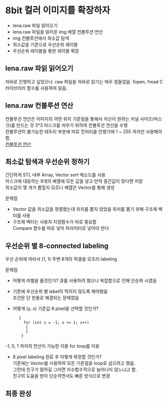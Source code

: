 # 8bit 컬러 이미지를 확장하자  
- lena.raw 파일 읽어오기 
- lena.raw 파일을 읽어온 img 배열 컨볼루션 연산 
- img 컨볼루션에서 최소값 탐색 
- 최소값을 기준으로 우선순위 레이블
- 우선순위 레이블을 통한 레이블 확장

## lena.raw 파읽 읽어오기  
자바로 진행하고 싶었으나 .raw 파일을 자바로 읽기는 매우 힘들었음.
fopen, fread C 라이브러리 함수를 사용하여 읽음.

## lena.raw 컨볼루션 연산 
컨볼루션 연산은 이미지의 어떤 위치 기준점을 통해서 자신이 원하는 커널 사이즈(마스크)를 만드는 것 
3*3 마스크를 씌우기 위하여 컨볼루션 연산을 수행  
컨볼루션이 불가능한 테두리 부분에 따로 전처리를 안했기에 1 ~ 255 까지만 사용해야 함.  
[컨볼루션 연산](https://webnautes.tistory.com/1044)  

## 최소값 탐색과 우선순위 정하기  
간단하게 STL 내부 Array, Vector sort 메소드를 사용  
마스크에 대응하는 9개의 배열에 모든 값을 넣고 만약 중간값이 맞다면 저장  
최소값이 몇 개가 뽑힐지 모르니 배열은 Vector를 통해 생성  

문제점   
- Vector 값을 최소값을 정렬했는데 위치를 뽑지 않았음
위치를 뽑기 위해 구조체 벡터를 사용  
- 구조체 벡터는 사용자 지정함수가 따로 필요함  
Compare 함수를 따로 넣어 파라미터로 넣어야 한다  

## 우선순위 별 8-connected labeling  
우선 순위에 따라서 (1, 1) 주변 8개의 픽셀을 모조리 labeling  

문제점  
- 어떻게 라벨을 줄것인가?
큐를 사용하려 했으나 복잡함으로 인해 단순화 시켰음  

- 기존에 우선순위 별 label이 먹히지 않도록 해야했음  
조건문 단 한줄로 해결되는 문제였음  

- 어떻게 (y, x) 기준값 8 pixel을 선택할 것인가?  
``` for( int y = -1; y <= 1; y++)
      {
        for (int x = -1; x <= 1; x++)
         {
         }
       }
```
-1, 0, 1 까지의 연산이 가능한 이중 for loop를 이용  

- 8 pixel labeling 완료 후 어떻게 확장할 것인가?  
기존에는 Vector를 사용하여 모든 기준점을 loop로 삼으려고 했음.  
그런데 친구가 말하길 그러면 지수함수적으로 늘어나지 않느냐고 함.  
친구의 도움을 받아 단순하면서도 빠른 방식으로 변경  

## 최종 완성  

